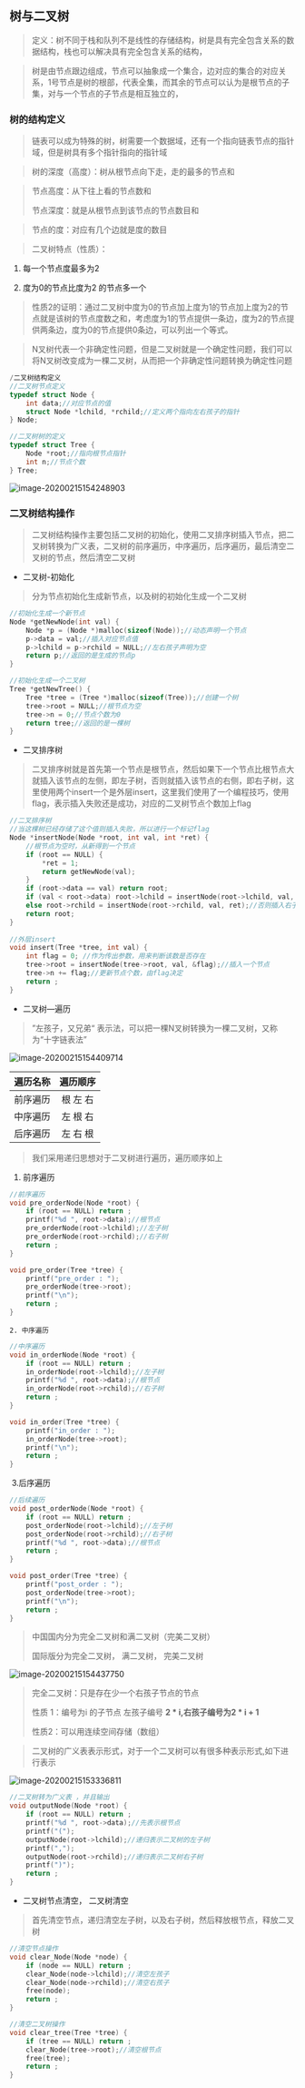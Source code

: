 ## 树与二叉树

> 定义：树不同于栈和队列不是线性的存储结构，树是具有完全包含关系的数据结构，栈也可以解决具有完全包含关系的结构，

> 树是由节点跟边组成，节点可以抽象成一个集合，边对应的集合的对应关系，1号节点是树的根部，代表全集，而其余的节点可以认为是根节点的子集，对与一个节点的子节点是相互独立的，

### 树的结构定义

> 链表可以成为特殊的树，树需要一个数据域，还有一个指向链表节点的指针域，但是树具有多个指针指向的指针域

> 树的深度（高度）：树从根节点向下走，走的最多的节点和

> 节点高度：从下往上看的节点数和
>
> 节点深度：就是从根节点到该节点的节点数目和

> 节点的度：对应有几个边就是度的数目

> 二叉树特点（性质）：

1. 每一个节点度最多为2

2. 度为0的节点比度为2 的节点多一个

> 性质2的证明：通过二叉树中度为0的节点加上度为1的节点加上度为2的节点就是该树的节点度数之和，考虑度为1的节点提供一条边，度为2的节点提供两条边，度为0的节点提供0条边，可以列出一个等式。

> N叉树代表一个非确定性问题，但是二叉树就是一个确定性问题，我们可以将N叉树改变成为一棵二叉树，从而把一个非确定性问题转换为确定性问题

``` c
/二叉树结构定义 
//二叉树节点定义 
typedef struct Node {
	int data;//对应节点的值 
	struct Node *lchild, *rchild;//定义两个指向左右孩子的指针 
} Node;

//二叉树树的定义 
typedef struct Tree {
	Node *root;//指向根节点指针 
	int n;//节点个数 
} Tree;
```

![image-20200215154248903](C:\Users\32458\AppData\Roaming\Typora\typora-user-images\image-20200215154248903.png)

### 二叉树结构操作

> 二叉树结构操作主要包括二叉树的初始化，使用二叉排序树插入节点，把二叉树转换为广义表，二叉树的前序遍历，中序遍历，后序遍历，最后清空二叉树的节点，然后清空二叉树

- 二叉树-初始化

> 分为节点初始化生成新节点，以及树的初始化生成一个二叉树

``` c
//初始化生成一个新节点 
Node *getNewNode(int val) {
	Node *p = (Node *)malloc(sizeof(Node));//动态声明一个节点 
	p->data = val;//插入对应节点值 
	p->lchild = p->rchild = NULL;//左右孩子声明为空 
	return p;//返回的是生成的节点p 
} 

//初始化生成一个二叉树 
Tree *getNewTree() {
	Tree *tree = (Tree *)malloc(sizeof(Tree));//创建一个树 
	tree->root = NULL;//根节点为空 
	tree->n = 0;//节点个数为0 
	return tree;//返回的是一棵树 
}
```

- 二叉排序树

> 二叉排序树就是首先第一个节点是根节点，然后如果下一个节点比根节点大就插入该节点的左侧，即左子树，否则就插入该节点的右侧，即右子树，这里使用两个insert一个是外层insert，这里我们使用了一个编程技巧，使用flag，表示插入失败还是成功，对应的二叉树节点个数加上flag

``` c
//二叉排序树 
//当这棵树已经存储了这个值则插入失败，所以进行一个标记flag
Node *insertNode(Node *root, int val, int *ret) {
	//根节点为空时，从新得到一个节点 
	if (root == NULL) {
		*ret = 1;
		return getNewNode(val);
	}
	if (root->data == val) return root;
	if (val < root->data) root->lchild = insertNode(root->lchild, val, ret);//比根节点小，则插入左子树 
	else root->rchild = insertNode(root->rchild, val, ret);//否则插入右子树 
	return root;
}
 
//外层insert 
void insert(Tree *tree, int val) {
	int flag = 0; //作为传出参数，用来判断该数是否存在 
	tree->root = insertNode(tree->root, val, &flag);//插入一个节点 
	tree->n += flag;//更新节点个数，由flag决定 
	return ;
} 
```



- 二叉树—遍历

> ”左孩子，又兄弟“ 表示法，可以把一棵N叉树转换为一棵二叉树，又称为“十字链表法”

![image-20200215154409714](C:\Users\32458\AppData\Roaming\Typora\typora-user-images\image-20200215154409714.png)

| 遍历名称 | 遍历顺序 |
| :------: | :------: |
| 前序遍历 | 根 左 右 |
| 中序遍历 | 左 根 右 |
| 后序遍历 | 左 右 根 |

> 我们采用递归思想对于二叉树进行遍历，遍历顺序如上

1. 前序遍历

``` c
//前序遍历 
void pre_orderNode(Node *root) {
	if (root == NULL) return ;
	printf("%d ", root->data);//根节点 
	pre_orderNode(root->lchild);//左子树 
	pre_orderNode(root->rchild);//右子树 
	return ;
}

void pre_order(Tree *tree) {
	printf("pre_order : ");
	pre_orderNode(tree->root);
	printf("\n");
	return ;
}
```

	2. 中序遍历

``` c
//中序遍历 
void in_orderNode(Node *root) {
	if (root == NULL) return ;
	in_orderNode(root->lchild);//左子树 
	printf("%d ", root->data);//根节点 
	in_orderNode(root->rchild);//右子树 
	return ;
}

void in_order(Tree *tree) {
	printf("in_order : ");
	in_orderNode(tree->root);
	printf("\n");
	return ;
}
```

​	3.后序遍历

``` c
//后续遍历 
void post_orderNode(Node *root) {
	if (root == NULL) return ;
	post_orderNode(root->lchild);//左子树 
	post_orderNode(root->rchild);//右子树 
	printf("%d ", root->data);//根节点 
	return ;
}

void post_order(Tree *tree) {
	printf("post_order : ");
	post_orderNode(tree->root);
	printf("\n");
	return ;
}
```

> 中国国内分为完全二叉树和满二叉树（完美二叉树）
>
> 国际版分为完全二叉树， 满二叉树， 完美二叉树

![image-20200215154437750](C:\Users\32458\AppData\Roaming\Typora\typora-user-images\image-20200215154437750.png)

> 完全二叉树：只是存在少一个右孩子节点的节点
>
> 性质 1：编号为i 的子节点 左孩子编号 **2 * i,**右孩子编号为**2 * i + 1**
>
> 性质2：可以用连续空间存储（数组）



> 二叉树的广义表表示形式，对于一个二叉树可以有很多种表示形式,如下进行表示

![image-20200215153336811](C:\Users\32458\AppData\Roaming\Typora\typora-user-images\image-20200215153336811.png)

``` c
//二叉树转为广义表 ，并且输出 
void outputNode(Node *root) {
	if (root == NULL) return ;
	printf("%d ", root->data);//先表示根节点
	printf("(");
	outputNode(root->lchild);//递归表示二叉树的左子树
	printf(",");
	outputNode(root->rchild);//递归表示二叉树右子树
	printf(")");
	return ;
}
```

- 二叉树节点清空， 二叉树清空

> 首先清空节点，递归清空左子树，以及右子树，然后释放根节点，释放二叉树

``` c
//清空节点操作 
void clear_Node(Node *node) {
	if (node == NULL) return ;
	clear_Node(node->lchild);//清空左孩子 
	clear_Node(node->rchild);//清空右孩子 
	free(node);
	return ;
}

//清空二叉树操作 
void clear_tree(Tree *tree) {
	if (tree == NULL) return ; 
	clear_Node(tree->root);//清空根节点 
	free(tree); 
	return ;
}
```

